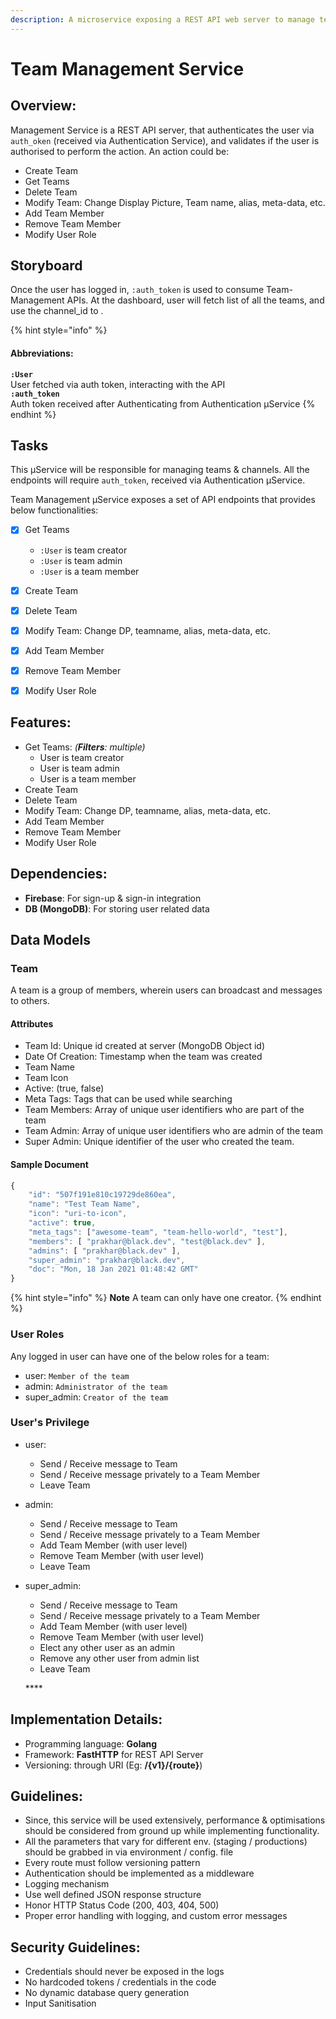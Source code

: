 ```yaml
---
description: A microservice exposing a REST API web server to manage team & members
---
```


# Team Management Service

## Overview:

Management Service is a REST API server, that authenticates the user via `auth_oken` \(received via Authentication Service\), and validates if the user is authorised to perform the action. An action could be: 

* Create Team
* Get Teams
* Delete Team
* Modify Team: Change Display Picture, Team name, alias, meta-data, etc.
* Add Team Member
* Remove Team Member
* Modify User Role

## Storyboard

Once the user has logged in, `:auth_token` is used to consume Team-Management APIs. At the dashboard, user will fetch list of all the teams, and use the channel\_id to .

{% hint style="info" %}
#### Abbreviations:

**`:User`**   
 User fetched via auth token, interacting with the API   
 **`:auth_token`**   
 Auth token received after Authenticating from Authentication µService
{% endhint %}

## Tasks

This µService will be responsible for managing teams & channels. All the endpoints will require `auth_token`, received via Authentication µService.   
   
 Team Management µService exposes a set of API endpoints that provides below functionalities:  


* [x] Get Teams
  * `:User` is team creator
  * `:User` is team admin
  * `:User` is a team member
* [x] Create Team
* [x] Delete Team
* [x] Modify Team: Change DP, teamname, alias, meta-data, etc.
* [x] Add Team Member
* [x] Remove Team Member
* [x] Modify User Role



## Features:

* Get Teams: _\(**Filters**: multiple\)_
  * User is team creator
  * User is team admin
  * User is a team member
* Create Team
* Delete Team
* Modify Team: Change DP, teamname, alias, meta-data, etc.
* Add Team Member
* Remove Team Member
* Modify User Role

## Dependencies:

* **Firebase**: For sign-up & sign-in integration
* **DB \(MongoDB\)**: For storing user related data

## Data Models

### Team

A team is a group of members, wherein users can broadcast and messages to others.

#### Attributes

* Team Id: Unique id created at server \(MongoDB Object id\)
* Date Of Creation: Timestamp when the team was created
* Team Name
* Team Icon
* Active: \(true, false\)
* Meta Tags: Tags that can be used while searching
* Team Members: Array of unique user identifiers who are part of the team
* Team Admin: Array of unique user identifiers who are admin of the team
* Super Admin: Unique identifier of the user who created the team.

#### **Sample Document**

```javascript
{
    "id": "507f191e810c19729de860ea", 
    "name": "Test Team Name",
    "icon": "uri-to-icon",
    "active": true,
    "meta_tags": ["awesome-team", "team-hello-world", "test"],
    "members": [ "prakhar@black.dev", "test@black.dev" ],
    "admins": [ "prakhar@black.dev" ],
    "super_admin": "prakhar@black.dev",
    "doc": "Mon, 18 Jan 2021 01:48:42 GMT"
}
```

{% hint style="info" %}
**Note** A team can only have one creator.
{% endhint %}

### User Roles

Any logged in user can have one of the below roles for a team:

* user: `Member of the team`
* admin: `Administrator of the team`
* super\_admin: `Creator of the team`

### User's Privilege

* user:
  * Send / Receive message to Team
  * Send / Receive message privately to a Team Member
  * Leave Team
* admin:
  * Send / Receive message to Team
  * Send / Receive message privately to a Team Member
  * Add Team Member \(with user level\)
  * Remove Team Member \(with user level\)
  * Leave Team
* super\_admin:

  * Send / Receive message to Team
  * Send / Receive message privately to a Team Member
  * Add Team Member \(with user level\)
  * Remove Team Member \(with user level\)
  * Elect any other user as an admin
  * Remove any other user from admin list
  * Leave Team

  \*\*\*\*

## **Implementation Details:**

* Programming language: **Golang**
* Framework: **FastHTTP** for REST API Server
* Versioning: through URI \(Eg: **/{v1}/{route}**\)



## Guidelines:

* Since, this service will be used extensively, performance & optimisations should be considered from ground up while implementing functionality.
* All the parameters that vary for different env. \(staging / productions\) should be grabbed in via environment / config. file
* Every route must follow versioning pattern
* Authentication should be implemented as a middleware
* Logging mechanism 
* Use well defined JSON response structure  
* Honor HTTP Status Code \(200, 403, 404, 500\) 
* Proper error handling with logging, and custom error messages 

## Security Guidelines:

* Credentials should never be exposed in the logs
* No hardcoded tokens / credentials in the code
* No dynamic database query generation  
* Input Sanitisation  

